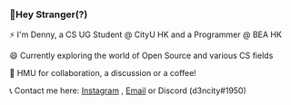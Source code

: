 ### 👋Hey Stranger(?)

 ⚡ I'm Denny,
    a CS UG Student @ CityU HK and a Programmer @ BEA HK

 😄 Currently exploring the world of Open Source and various CS fields 

 💬 HMU for collaboration, a discussion or a coffee!


📞 Contact me here: [Instagram](https://www.instagram.com/d3ncity/) , [Email](mailto:dvarghese2-c@my.cityu.edu.hk) or Discord (d3ncity#1950) 
